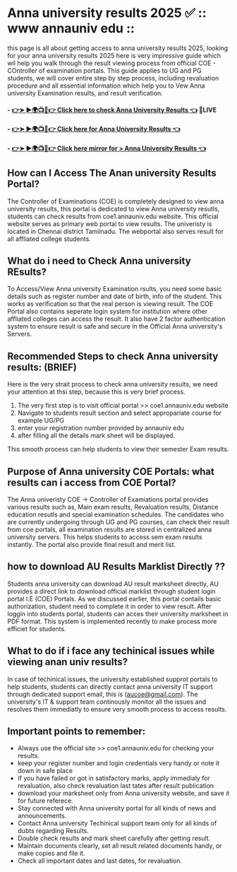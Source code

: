 # Anna university results 2025 ✅ :: www annauniv edu ::

this page is all about getting access to anna university results 2025, looking for your anna university results 2025 here is very impressive guide which wil help you walk through the result viewing process from official COE - COntroller of examination portals. This guide applies to UG and PG students, we will cover entire step by step process, including revaluation procedure and all essential information which help you to Vew Anna university Examination results, and result verification. 

#### -  [👉➤ ►🌍📺📱👉  Click here to check Anna University Results 👈](https://www.dynews.net/2025/02/Anna-University-Results.html) 🛑LIVE
#### -  [👉➤ ►🌍📺📱👉  Click here for Anna University Results 👈](https://www.dynews.net/2025/02/Anna-University-Results.html)
#### - [👉➤ ►🌍📺📱👉  Click here mirror for > Anna University Results 👈](https://www.dynews.net/2025/02/Anna-University-Results.html)


## How can I Access The Anan university Results Portal? 
The Controller of Examinations (COE) is completely designed to view anna university results, this portal is dedicated to view Anna university resutls, students can check results from coe1.annauniv.edu website. This official website serves as primary web portal to view results. The univeristy is located in Chennai district Tamilnadu. The webportal also serves result for all affliated college students.

## What do i need to Check Anna university REsults?

To Access/View Anna university Examination rsults, you need some basic details such as register number and date of birth, info of the student. This works as verification so that the real person is viewing result. The COE Portal also contains seperate login system for institution where other affliated colleges can access the result. It also have 2 factor authentication system to ensure result is safe and secure in the Official Anna university's Servers.

## Recommended Steps to check Anna university results: (BRIEF)

Here is the very strait process to check anna university results, we need your attention at thsi step, because this is very brief process. 

1. The very first step is to visit official portal >> coe1.annauniv.edu website
2. Navigate to students result section and select appropariate course for example UG/PG
3. enter your registration number provided by annauniv edu
4. after filling all the details mark sheet will be displayed.

This smooth process can help students to view their semester Exam results.

## Purpose of Anna university COE Portals: what results can i access from COE Portal?

The Anna univeristy COE -> Controller of Examiations portal provides various results such as, Main exam results, Revaluation results, Distance education resutls and special examination schedules. The candidates who are currently undergoing through UG and PG courses, can check their result from coe portals, all examination results are stored in centralized anna university servers. This helps students to access sem exam results instantly. The portal also provide final result and merit list. 

## how to download AU Results Marklist Directly ??

Students anna university can download AU result marksheet directly, AU provides a direct link to download official marklist through student login portal I.E (COE) Portals. As we discussed earlier, this portal contails basic authorization, student need to complete it in order to view result. After loggin into students portal, students can acces their university marksheet in PDF format. This system is implemented recently to make process more efficiet for students. 

## What to do if i face any techinical issues while viewing anan univ results?

In case of techinical issues, the university established supprot portals to help students, students can directly contact anna university IT support through dedicated support email, this is (aucoe@gmail.com). The university's IT & support team continously monitor all the issues and resolves them immediatly to ensure very smooth process to access results.

## Important points to remember:

- Always use the official site >> coe1.annauniv.edu for checking your results.
- keep your register number and login credentials very handy or note it down in safe place
- If you have failed or got in satisfactory marks, apply immedialy for revaluation, also check revaluation last tates after result publication
- download your marksheet only from Anna university website, and save it for future referece.
- Stay connected with Anna university portal for all kinds of news and announcements.
- Contact Anna university Techinical support team only for all kinds of dubts regarding Results.
- Double check results and mark sheet carefully after getting result.
- Maintain documents clearly, set all result related documents handy, or make copies and file it.
- Check all important dates and last dates, for revaluation.



